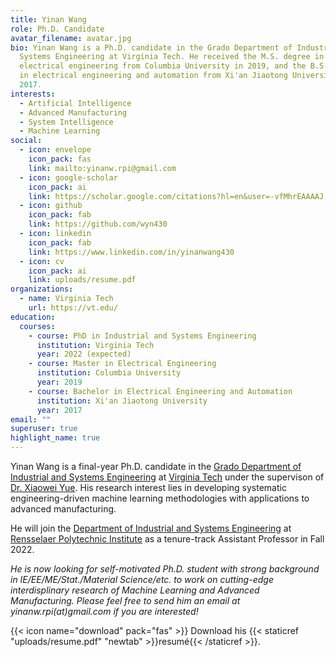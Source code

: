 ```yaml
---
title: Yinan Wang
role: Ph.D. Candidate
avatar_filename: avatar.jpg
bio: Yinan Wang is a Ph.D. candidate in the Grado Department of Industrial and
  Systems Engineering at Virginia Tech. He received the M.S. degree in
  electrical engineering from Columbia University in 2019, and the B.S. degree
  in electrical engineering and automation from Xi'an Jiaotong University in
  2017.
interests:
  - Artificial Intelligence
  - Advanced Manufacturing
  - System Intelligence
  - Machine Learning
social:
  - icon: envelope
    icon_pack: fas
    link: mailto:yinanw.rpi@gmail.com
  - icon: google-scholar
    icon_pack: ai
    link: https://scholar.google.com/citations?hl=en&user=-vfMhrEAAAAJ
  - icon: github
    icon_pack: fab
    link: https://github.com/wyn430
  - icon: linkedin
    icon_pack: fab
    link: https://www.linkedin.com/in/yinanwang430
  - icon: cv
    icon_pack: ai
    link: uploads/resume.pdf
organizations:
  - name: Virginia Tech
    url: https://vt.edu/
education:
  courses:
    - course: PhD in Industrial and Systems Engineering
      institution: Virginia Tech
      year: 2022 (expected)
    - course: Master in Electrical Engineering
      institution: Columbia University
      year: 2019
    - course: Bachelor in Electrical Engineering and Automation
      institution: Xi'an Jiaotong University
      year: 2017
email: ""
superuser: true
highlight_name: true
---
```

Yinan Wang is a final-year Ph.D. candidate in the [Grado Department of Industrial and Systems Engineering](https://www.ise.vt.edu/) at [Virginia Tech](https://vt.edu/) under the supervison of [Dr. Xiaowei Yue](https://sites.google.com/view/xiaowei-yue). His research interest lies in developing systematic engineering-driven machine learning methodologies with applications to advanced manufacturing.

He will join the [Department of Industrial and Systems Engineering](https://ise.rpi.edu/) at [Rensselaer Polytechnic Institute](https://www.rpi.edu/) as a tenure-track Assistant Professor in Fall 2022. 

*He is now looking for self-motivated Ph.D. student with strong background in IE/EE/ME/Stat./Material Science/etc. to work on cutting-edge interdisplinary research of Machine Learning and Advanced Manufacturing. Please feel free to send him an email at yinanw.rpi(at)gmail.com if you are interested!*

{{< icon name="download" pack="fas" >}} Download his {{< staticref "uploads/resume.pdf" "newtab" >}}resumé{{< /staticref >}}.
